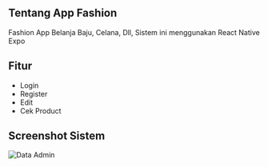 ## Tentang App Fashion

Fashion App Belanja Baju, Celana, Dll, Sistem ini menggunakan React Native Expo

## Fitur

- Login
- Register
- Edit
- Cek Product

## Screenshot Sistem
![Data Admin](https://user-images.githubusercontent.com/74946394/100169460-2440ef80-2ef6-11eb-8849-49719b440e64.PNG)


